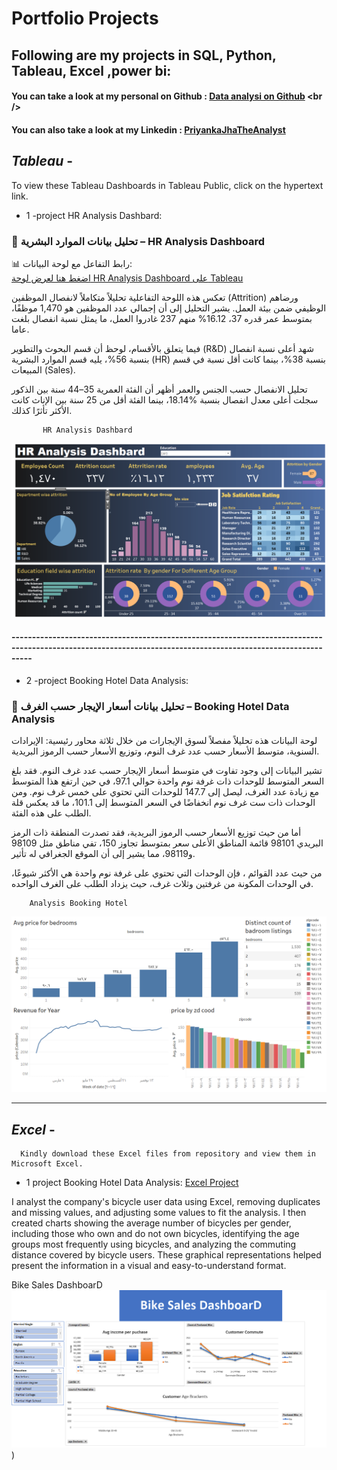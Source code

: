 # Portfolio Projects
## Following are my projects in SQL, Python, Tableau, Excel ,power bi: <br />
#### You can take a look at my personal on Github : [Data analysi on Github]([www.priyankajha24.wixsite.com/aboutme](https://github.com/raidaljabri/Data-Analysis.git)) <br />

#### You can also take a look at my Linkedin : [PriyankaJhaTheAnalyst](h) <br />

## *Tableau* - 

To view these Tableau Dashboards in Tableau Public, click on the hypertext link.

  - 1 -project HR Analysis Dashbard:

### 🔹 تحليل بيانات الموارد البشرية – HR Analysis Dashboard  

📊 رابط التفاعل مع لوحة البيانات:  
[اضغط هنا لعرض لوحة HR Analysis Dashboard على Tableau](https://public.tableau.com/views/HRAnalysisDashbard/HDanalysis?:language=en-US&:sid=&:redirect=auth&:display_count=n&:origin=viz_share_link)

تعكس هذه اللوحة التفاعلية تحليلاً متكاملاً لانفصال الموظفين (Attrition) ورضاهم الوظيفي ضمن بيئة العمل. يشير التحليل إلى أن إجمالي عدد الموظفين هو 1,470 موظفًا، منهم 237 غادروا العمل، ما يمثل نسبة انفصال بلغت ‎%16.12 ،بمتوسط عمر قدره 37 عاما.

فيما يتعلق بالأقسام، لوحظ أن قسم البحوث والتطوير (R&D) شهد أعلى نسبة انفصال بنسبة 56%، يليه قسم الموارد البشرية (HR) بنسبة 38%، بينما كانت أقل نسبة في قسم المبيعات (Sales). 

تحليل الانفصال حسب الجنس والعمر أظهر أن الفئة العمرية 35–44 سنة بين الذكور سجلت أعلى معدل انفصال بنسبة %18.14، بينما الفئة أقل من 25 سنة بين الإناث كانت الأكثر تأثرًا كذلك.


           HR Analysis Dashbard
![HR Analysis Dashbard](https://github.com/raidaljabri/Data-Analysis/blob/9569208f7534ca016980e519fff372b247a7f25f/photo/tableau/HR%20Analysis%20Dashbard.png)

     
#### -------------------------------------------------------------------------------------------------------------------------------------------------------------



 - 2 -project Booking Hotel Data Analysis:
   
 ### 🔹  تحليل بيانات أسعار الإيجار حسب الغرف  –  Booking Hotel Data Analysis                                            

 لوحة البيانات هذه تحليلاً مفصلاً لسوق الإيجارات من خلال ثلاثة محاور رئيسية: الإيرادات السنوية، متوسط الأسعار حسب عدد غرف النوم، وتوزيع الأسعار حسب الرموز البريدية.

تشير البيانات إلى وجود تفاوت في متوسط أسعار الإيجار حسب عدد غرف النوم. فقد بلغ السعر المتوسط للوحدات ذات غرفة نوم واحدة حوالي 97.1، في حين ارتفع هذا المتوسط مع زيادة عدد الغرف، ليصل إلى 147.7 للوحدات التي تحتوي على خمس غرف نوم. ومن الوحدات ذات ست غرف نوم انخفاضًا في السعر المتوسط إلى 101.1، ما قد يعكس قلة الطلب على هذه الفئة.

أما من حيث توزيع الأسعار حسب الرموز البريدية، فقد تصدرت المنطقة ذات الرمز البريدي 98101 قائمة المناطق الأعلى سعر بمتوسط تجاوز 150، تفي مناطق مثل 98109 و98119، مما يشير إلى أن الموقع الجغرافي له تأثير.

من حيث عدد القوائم ، فإن الوحدات التي تحتوي على غرفة نوم واحدة هي الأكثر شيوعًا، في الوحدات المكونة من غرفتين وثلاث غرف، حيث يزداد الطلب على الغرف الواحده.

        Analysis Booking Hotel
![Booking Hotel](https://github.com/raidaljabri/Data-Analysis/blob/d035f993835951e289e862b91d0268fa2e0a1c91/photo/tableau/booking%20hoel.png?raw=true)
      


     
---------------------------------------------------------------------------------------------------------------------------------------------------------------------------------------------------------------------


## *Excel* -

      Kindly download these Excel files from repository and view them in Microsoft Excel.

 - 1 project Booking Hotel Data Analysis: [Excel Project](https://github.com/raidaljabri/Data-Analysis/blob/a63cbecac858205601ce194da666cd0a9c6a2a2c/Excel%20Project%20.xlsx)
   
I analyst the company's bicycle user data using Excel, removing duplicates and missing values, and adjusting some values ​​to fit the analysis. I then created charts showing the average number of bicycles per gender, including those who own and do not own bicycles, identifying the age groups most frequently using bicycles, and analyzing the commuting distance covered by bicycle users. These graphical representations helped present the information in a visual and easy-to-understand format.

 Bike Sales DashboarD
![Bike Sales DashboarD](https://github.com/raidaljabri/Data-Analysis/blob/77a9963586aad7e4638c150db02c6be149a9ce8c/photo/Excel/Bike%20Sales%20Dashboard.png))
